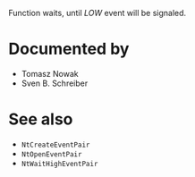 Function waits, until *LOW* event will be signaled.

# Documented by

* Tomasz Nowak
* Sven B. Schreiber

# See also

* `NtCreateEventPair`
* `NtOpenEventPair`
* `NtWaitHighEventPair`
